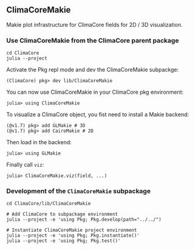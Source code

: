 ## ClimaCoreMakie

Makie plot infrastructure for ClimaCore fields for 2D / 3D visualization.

### Use ClimaCoreMakie from the ClimaCore parent package

    cd ClimaCore
    julia --project

Activate the Pkg repl mode and dev the ClimaCoreMakie subpackge:

    (ClimaCore) pkg> dev lib/ClimaCoreMakie

You can now use ClimaCoreMakie in your ClimaCore pkg environment:

    julia> using ClimaCoreMakie

To visualize a ClimaCore object, you fist need to install a Makie backend:

    (@v1.7) pkg> add GLMakie # 3D
    (@v1.7) pkg> add CairoMakie # 2D

Then load in the backend:

    julia> using GLMakie

Finally call `viz`:

    julia> ClimaCoreMakie.viz(field, ...)


### Development of the `ClimaCoreMakie` subpackage

    cd ClimaCore/lib/ClimaCoreMakie

    # Add ClimaCore to subpackage environment
    julia --project -e 'using Pkg; Pkg.develop(path="../../")

    # Instantiate ClimaCoreMakie project environment
    julia --project -e 'using Pkg; Pkg.instantiate()'
    julia --project -e 'using Pkg; Pkg.test()'
